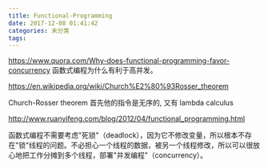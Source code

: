 ```yaml
---
title: Functional-Programming
date: 2017-12-08 01:41:42
categories: 未分类
tags:
---
```


https://www.quora.com/Why-does-functional-programming-favor-concurrency
函数式编程为什么有利于高并发。

https://en.wikipedia.org/wiki/Church%E2%80%93Rosser_theorem

Church-Rosser theorem
首先他的指令是无序的, 又有 lambda calculus


http://www.ruanyifeng.com/blog/2012/04/functional_programming.html

函数式编程不需要考虑"死锁"（deadlock），因为它不修改变量，所以根本不存在"锁"线程的问题。不必担心一个线程的数据，被另一个线程修改，所以可以很放心地把工作分摊到多个线程，部署"并发编程"（concurrency）。
